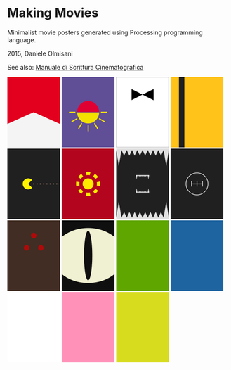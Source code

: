 # Making Movies
Minimalist movie posters generated using Processing programming language.

2015, Daniele Olmisani

See also: [Manuale di Scrittura Cinematografica](https://github.com/mad4j/processing-movies/blob/master/manuale-di-programmazione-cinematografica/README.md)

<img src="rush/rush.png" width="120px" title="Rush">
<img src="from_dusk_till_dawn/from-dusk-till-dawn.png" width="120px" title="From Dusk till Dawn">
<img src="dr_no/dr-no.png" width="120px" title="Dr. No">
<img src="kill_bill/kill-bill.png" width="120px" title="Kill Bill">
<img src="pixels/pixels.png" width="120px" title="Pixels">
<img src="iron_man/iron-man.png" width="120px" title="Iron Man">
<img src="alien/alien.png" width="120px" title="Alien">
<img src="the_fast_and_the_furious/the-fast-and-the-furious.png" width="120px" title="The Fast and the Furious">
<img src="predator/predator.png" width="120px" title="Predator">
<img src="cat_s_eye/cat's-eye.png" width="120px" title="Cat's Eye">

<img src="hulk/hulk.png" width="120px" title="Hulk">
<img src="avatar/avatar.png" width="120px" title="Avatar">
<img src="american_history_x/american-history-x.png" width="120px" title="American History X">
<img src="fight_club/fight-club.png" width="120px" title="Fight Club">
<img src="shrek/shrek.png" width="120px" title="Shrek">
